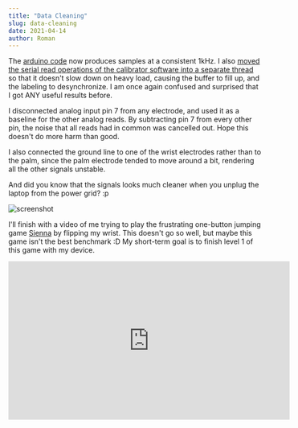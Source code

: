 ```yaml
---
title: "Data Cleaning"
slug: data-cleaning
date: 2021-04-14
author: Roman
---
```


The [arduino
code](https://codeberg.org/psylink/psylink/src/branch/master/experimental/4_model3/DumbPipeFast.ino)
now produces samples at a consistent 1kHz.  I also [moved the serial read
operations of the calibrator software into a separate
thread](https://codeberg.org/psylink/psylink/commit/57ca60455fa8ee658cdd774556db4a1cbf2af7e8)
so that it doesn't slow down on heavy load, causing the buffer to fill up, and
the labeling to desynchronize.  I am once again confused and surprised that I
got ANY useful results before.

I disconnected analog input pin 7 from any electrode, and used it as a baseline
for the other analog reads.  By subtracting pin 7 from every other pin, the
noise that all reads had in common was cancelled out.  Hope this doesn't do
more harm than good.

I also connected the ground line to one of the wrist electrodes rather than to
the palm, since the palm electrode tended to move around a bit, rendering all
the other signals unstable.

And did you know that the signals looks much cleaner when you unplug the laptop
from the power grid? :p

![screenshot](/img/blog/2021-04-15_arduino_signal_unplug.png)

I'll finish with a video of me trying to play the frustrating one-button
jumping game [Sienna](https://tangramgames.dk/games/sienna/) by flipping my
wrist.  This doesn't go so well, but maybe this game isn't the best benchmark
:D My short-term goal is to finish level 1 of this game with my device.

<iframe width="560" height="315" sandbox="allow-same-origin allow-scripts allow-popups" title="PsyLink 3 Demo #2 (remastered)" src="https://peertube.linuxrocks.online/videos/embed/9e85ff35-6b3f-49dc-baf8-799f2f581e6a" frameborder="0" allowfullscreen></iframe>
